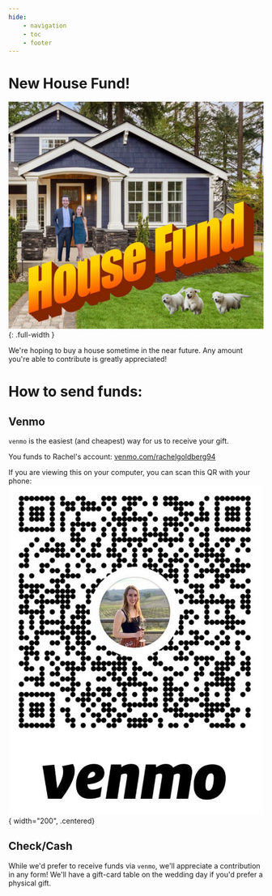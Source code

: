 ```yaml
---
hide:
    - navigation
    - toc
    - footer
---
```


# New House Fund!

![housepic](../assets/house.jpg){: .full-width }

We're hoping to buy a house sometime in the near future.
Any amount you're able to contribute is greatly appreciated!


# How to send funds:

## Venmo
`venmo` is the easiest (and cheapest) way for us to receive your gift.

You funds to Rachel's account:
[venmo.com/rachelgoldberg94](https://venmo.com/rachelgoldberg94)

If you are viewing this on your computer, you can scan this QR with your phone:
![venmo_qr_code](../assets/venmo_qr.png){ width="200", .centered}

## Check/Cash
While we'd prefer to receive funds via `venmo`, we'll appreciate a contribution in any form! We'll have a gift-card table on the wedding day if you'd prefer a physical gift.
